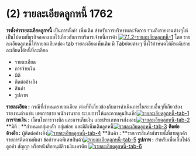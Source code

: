 # (2)    รายละเอียดลูกหนี้  1762

**ารตั้งค่ารายละเอียดลูกหนี้** เป็นการตั้งค่า เพิ่มเติม
สำหรับการบริหารและจัดการ
รวมถึงรายงานต่างๆให้เป็นไปตามที่ธุรกิจออกแบบไว้เกี่ยวกับการบริหารเจ้าหนี้การค้า
[![7.1.2-รายละเอียดลูกหนี้-1](/images/7.1.2-รายละเอียดลูกหนี้-1.jpg)](/images/7.1.2-รายละเอียดลูกหนี้-1.jpg) โดย
รายละเอียดลูกหนี้ให้รายละเอียดช่อง tab รายละเอียดเพิ่มเติม มี Tabย่อยต่างๆ
ซึ่งไว้กำหนดให้มีระดับรายละเอียดได้หนี้ที่ละเอียด

  * รายละเอียด
  * การจ่ายเงิน
  * มิติ
  * ติดต่ออ้างอิง
  * สินค้า
  * รูปภาพ

**รายละเอียด :** กรณีที่กำหนดรายละเอียด
ต่างที่ที่เกี่ยวข้องกับการดำเนินการในระบบอื่นๆที่เกียวข้อง รายงานต่างเข่น
เขตการขาย พนักงานขาย
ระบบการให้และควบคุมสินเชื่อ[![รายละเอียดลูกหนี้-tab-1](/images/รายละเอียดลูกหนี้-tab-1.jpg)](/images/รายละเอียดลูกหนี้-tab-1.jpg)   **การจ่ายเงิน :**
เงื่อนไขการวางบิล และการเก็บเงิน
และประเภทการส่งมอบ[![รายละเอียดลูกหนี้-tab-2](/images/รายละเอียดลูกหนี้-tab-2.jpg)](/images/รายละเอียดลูกหนี้-tab-2.jpg)   **มิติ :
**กำหนดกลุ่มหลัก กลุ่มย่อย
และมิติเพิ่มเติมลูกหนี้[![รายละเอียดลูกหนี้-tab-3](/images/รายละเอียดลูกหนี้-tab-3.jpg)](/images/รายละเอียดลูกหนี้-tab-3.jpg)   **ติดต่ออ้างอิง :**
ผู้ติดต่ออ้างอิง[![รายละเอียดลูกหนี้-tab-4](/images/รายละเอียดลูกหนี้-tab-4.jpg)](/images/รายละเอียดลูกหนี้-tab-4.jpg)   **สินค้า :
**รายการสินค้ากับรายนี้ที่ขายลูกค้า รายการติดตามพิเศา
ข้อกำหนดพิเศษสินค้า[![รายละเอียดลูกหนี้-tab-5](/images/รายละเอียดลูกหนี้-tab-5.jpg)](/images/รายละเอียดลูกหนี้-tab-5.jpg)   **รูปภาพ :**
สำหรับเพื่อเก็บไฟล์ลูกค้า สัญญา หรือหนังสืออนุมัติวงเงินเครดิต
[![รายละเอียดลูกหนี้-tab-6](/images/รายละเอียดลูกหนี้-tab-6.jpg)](/images/รายละเอียดลูกหนี้-tab-6.jpg)  


